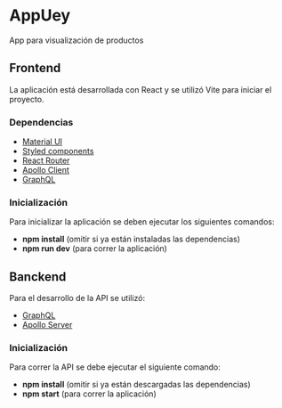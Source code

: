 # AppUey
App para visualización de productos
## Frontend
La aplicación está desarrollada con React y se utilizó Vite para iniciar el proyecto.
### Dependencias
* [Material UI](https://mui.com/)
* [Styled components](https://styled-components.com/)
* [React Router](https://reactrouter.com/en/main)
* [Apollo Client](https://www.apollographql.com/docs/react/)
* [GraphQL](https://graphql.org/)
### Inicialización
Para inicializar la aplicación se deben ejecutar los siguientes comandos:
* **npm install** (omitir si ya están instaladas las dependencias)
* **npm run dev** (para correr la aplicación)
## Banckend
Para el desarrollo de la API se utilizó:
* [GraphQL](https://graphql.org/)
* [Apollo Server](https://www.apollographql.com/docs/apollo-server/)
### Inicialización
Para correr la API se debe ejecutar el siguiente comando:
* **npm install** (omitir si ya están descargadas las dependencias)
* **npm start** (para correr la aplicación)

